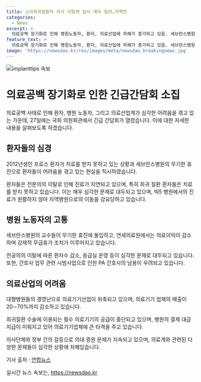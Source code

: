 ```yaml
---
title: 소아희귀질환자 의사 이탈에 검사 계속 밀려…자책만
categories:
  - News
excerpt: >
  의료공백 장기화로 인해 병원노동자, 환자, 의료산업에 피해가 증가하고 있음. 세브란스병원 교수들의 휴진으로 일평균 환자수가 줄어들고, 전공의 이탈로 희귀질환 환자의 검사 등이 미뤄지는 상황. 정부와 의료계의 갈등으로 인해 의료산업에도 영향을 미치고 있으며, 의료기기업체의 매출이 최대 70% 감소하는 등 심각한 상황. 더불어민주당 의원은 의대 증원 문제에 대한 공론화위원회를 제안하고 있다. 의료공백으로 인한 다양한 영향과 이에 대한 대응이 요구되는 상황.
feature_text: >
  의료공백 장기화로 인해 병원노동자, 환자, 의료산업에 피해가 증가하고 있음. 세브란스병원 교수들의 휴진으로 일평균 환자수가 줄어들고, 전공의 이탈로 희귀질환 환자의 검사 등이 미뤄지는 상황. 정부와 의료계의 갈등으로 인해 의료산업에도 영향을 미치고 있으며, 의료기기업체의 매출이 최대 70% 감소하는 등 심각한 상황. 더불어민주당 의원은 의대 증원 문제에 대한 공론화위원회를 제안하고 있다. 의료공백으로 인한 다양한 영향과 이에 대한 대응이 요구되는 상황.
image: 'https://newsdao.kr/res/images/meta/newsdao_breakingnews.jpg'
---
```


<p><img src="https://newsdao.kr/res/images/meta/newsdao_breakingnews.jpg" alt="implanttips 속보" /></p>

<h1>의료공백 장기화로 인한 긴급간담회 소집</h1>

<p>의료공백 사태로 인해 환자, 병원 노동자, 그리고 의료산업계가 심각한 어려움을 겪고 있는 가운데, 27일에는 국회 의원회관에서 긴급 간담회가 열렸습니다. 이에 대한 자세한 내용을 살펴보도록 하겠습니다.</p>

<h2 data-ke-size="size26">환자들의 심경</h2>

<p data-ke-size="size16">2012년생인 프로스 환자가 치료를 받지 못하고 있는 상황과 세브란스병원의 무기한 휴진으로 환자들이 어려움을 겪고 있는 현실을 직시하였습니다.</p>

<p>환자들은 전문의의 이탈로 인해 진료가 지연되고 있으며, 특히 희귀 질환 환자들은 치료를 받지 못하고 있습니다. 이는 매우 심각한 문제로 대두되고 있으며, 빅5 병원에서의 진료가 원활하지 않아 지역병원으로의 이동을 강요당하고 있습니다.</p>

<h2 data-ke-size="size26">병원 노동자의 고통</h2>

<p data-ke-size="size16">세브란스병원의 교수들이 무기한 휴진에 돌입하고, 연세의료원에서는 의료이익이 감소하며 강제적 무급휴가 조치가 이루어지고 있습니다.</p>

<p>전공의의 이탈에 따른 환자수 감소, 응급실 운영 등이 심각한 문제로 대두되고 있습니다. 또한, 간호사 업무 관련 시범사업으로 인한 PA 간호사의 남용이 우려되고 있습니다.</p>

<h2 data-ke-size="size26">의료산업의 어려움</h2>

<p data-ke-size="size16">대형병원들의 경영난으로 의료기기산업이 위축되고 있으며, 의료기기 업체의 매출이 20∼70%까지 감소하고 있습니다.</p>

<p>희귀질환 수술에 이용되는 필수 의료기기의 공급이 중단되고 있으며, 병원의 결제 대금 지급이 미뤄지고 있어 의료기기업체에 큰 타격을 주고 있습니다.</p>

<p>의사단체와 정부 간의 갈등으로 의대 증원 문제가 지속되고 있으며, 의료계와 관련된 다양한 문제들이 심각한 상황에 처해있습니다.</p>

<p>기사 출처 : <a href="https://www.yna.co.kr/view/AKR20240627013900005">연합뉴스</a></p>
실시간 뉴스 속보는, <a href="https://newsdao.kr" rel="dofollow">https://newsdao.kr</a>


